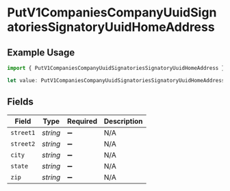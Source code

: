 # PutV1CompaniesCompanyUuidSignatoriesSignatoryUuidHomeAddress

## Example Usage

```typescript
import { PutV1CompaniesCompanyUuidSignatoriesSignatoryUuidHomeAddress } from "@gusto/embedded-api/models/operations";

let value: PutV1CompaniesCompanyUuidSignatoriesSignatoryUuidHomeAddress = {};
```

## Fields

| Field              | Type               | Required           | Description        |
| ------------------ | ------------------ | ------------------ | ------------------ |
| `street1`          | *string*           | :heavy_minus_sign: | N/A                |
| `street2`          | *string*           | :heavy_minus_sign: | N/A                |
| `city`             | *string*           | :heavy_minus_sign: | N/A                |
| `state`            | *string*           | :heavy_minus_sign: | N/A                |
| `zip`              | *string*           | :heavy_minus_sign: | N/A                |